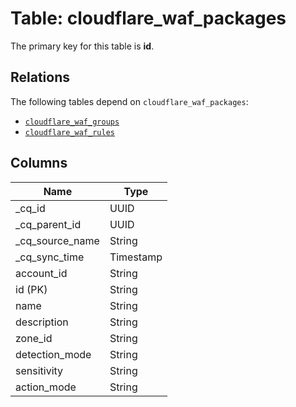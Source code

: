 # Table: cloudflare_waf_packages



The primary key for this table is **id**.

## Relations
The following tables depend on `cloudflare_waf_packages`:
  - [`cloudflare_waf_groups`](cloudflare_waf_groups.md)
  - [`cloudflare_waf_rules`](cloudflare_waf_rules.md)

## Columns
| Name          | Type          |
| ------------- | ------------- |
|_cq_id|UUID|
|_cq_parent_id|UUID|
|_cq_source_name|String|
|_cq_sync_time|Timestamp|
|account_id|String|
|id (PK)|String|
|name|String|
|description|String|
|zone_id|String|
|detection_mode|String|
|sensitivity|String|
|action_mode|String|
